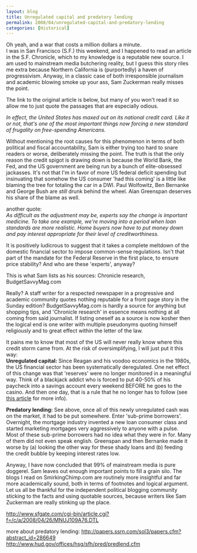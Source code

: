 ```yaml
---
layout: blog
title: Unregulated capital and predatory lending
permalink: 2008/04/unregulated-capital-and-predatory-lending
categories: [Historical]
---
```


<p>Oh yeah, and a war that costs a million dollars a minute. <br />
I was in San Francisco (S.F.) this weekend, and I happened to read an article in the S.F. Chronicle, which to my knowledge is a reputable new source. I am used to mainstream media butchering reality, but I guess this story riles me extra because Northern California is (purportedly) a haven of progressivism. Anyway, in a classic case of both irresponsible journalism and academic blowing smoke up your ass,  Sam Zuckerman really misses the point.</p>
<p>The link to the original article is below, but many of you won't read it so allow me to just quote the passages that are especially odious.</p>
<p><i>In effect, the United States has maxed out on its national credit card. Like it or not, that's one of the most important things now forcing a new standard of frugality on free-spending Americans.</i></p>
<p>Without mentioning the root causes for this phenomenon in terms of both political and fiscal accountability, Sam is either trying too hard to snare readers or worse, deliberately missing the point. The truth is that the only reason the credit spigot is drawing down is because the World Bank, the Fed, and the US government are being run by a bunch of elite-obsessed jackasses. It's not that I'm in favor of more US federal deficit spending but insinuating that somehow the US consumer 'had this coming' is a little like blaming the tree for totaling the car in a DWI. Paul Wolfowitz, Ben Bernanke and George Bush are <i>still</i> drunk behind the wheel. Alan Greenspan deserves his share of the blame as well.</p>
<p>another quote:<br />
<i>As difficult as the adjustment may be, experts say the change is important medicine. To take one example, we're moving into a period when loan standards are more realistic. Home buyers now have to put money down and pay interest appropriate for their level of creditworthiness.</i></p>
<p>It is positively ludicrous to suggest that it takes a complete meltdown of the domestic financial sector to impose common-sense regulations. Isn't that part of the mandate for the Federal Reserve in the first place, to ensure price stability? And who are these 'experts', anyway?</p>
<p>This is what Sam lists as his sources: Chronicle research, BudgetSavvyMag.com</p>
<p>Really? A staff writer for a respected newspaper in a progressive  and academic community quotes nothing reputable for a front page story in the Sunday edition? BudgetSavvyMag.com is hardly a source for anything but shopping tips, and 'Chronicle research' in essence means nothing at all coming from said journalist. If listing oneself as a source is now kosher then the logical end is one writer with multiple pseudonyms quoting himself religiously and to great effect within the letter of the law.</p>
<p>It pains me to know that most of the US will never really know where this credit storm came from. At the risk of oversimplifying, I will just put it this way:<br />
<b>Unregulated capital:</b> Since Reagan and his voodoo economics in the 1980s, the US financial sector has been systematically deregulated. One net effect of this change was that 'reserves' were no longer monitored in a meaningful way. Think of a blackjack addict who is forced to put 40-50% of his paycheck into a savings account every weekend BEFORE he goes to the casino. And then one day, that is a rule that he no longer has to follow (see <a href="http://www.wsws.org/articles/1999/nov1999/bank-n01.shtml" target="_blank">this article</a> for more info).</p>
<p><b>Predatory lending:</b> See above, once all of this newly unregulated cash was on the market, it had to be put somewhere. Enter 'sub-prime borrowers'. Overnight, the mortgage industry invented a new loan consumer class and started marketing mortgages very aggressively to anyone with a pulse. Most of these sub-prime borrowers had no idea what they were in for. Many of them did not even speak english. Greenspan and then Bernanke made it worse by (a) looking the other way for these shady loans and (b) feeding the credit bubble by keeping interest rates low.</p>
<p>Anyway, I have now concluded that 99% of mainstream media is pure doggerel. Sam leaves out enough important points to fill a grain silo. The blogs I read on SmirkingChimp.com are routinely more insightful and far more academically sound, both in terms of footnotes and logical argument. Let us all be thankful for the independent political blogging community sticking to the facts and using quotable sources, because writers like Sam Zuckerman are really stinking up the place.</p>
<p><a href="http://www.sfgate.com/cgi-bin/article.cgi?f=/c/a/2008/04/26/MNUJ109A76.DTL" title="http://www.sfgate.com/cgi-bin/article.cgi?f=/c/a/2008/04/26/MNUJ109A76.DTL">http://www.sfgate.com/cgi-bin/article.cgi?f=/c/a/2008/04/26/MNUJ109A76.DTL</a></p>
<p>more about predatory lending: <a href="http://papers.ssrn.com/sol3/papers.cfm?abstract_id=286649" title="http://papers.ssrn.com/sol3/papers.cfm?abstract_id=286649">http://papers.ssrn.com/sol3/papers.cfm?abstract_id=286649</a><br />
<a href="http://www.hud.gov/offices/hsg/sfh/pred/predlend.cfm" title="http://www.hud.gov/offices/hsg/sfh/pred/predlend.cfm">http://www.hud.gov/offices/hsg/sfh/pred/predlend.cfm</a></p>
